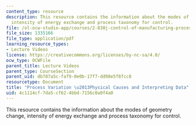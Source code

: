 ```yaml
---
content_type: resource
description: This resource contains the information about the modes of geometry change,
  intensity of energy exchange and process taxonomy for control.
file: /ol-ocw-studio-app/courses/2-830j-control-of-manufacturing-processes-sma-6303-spring-2008/4c1114cf7da5cf624bbd7156c0a0f4a0_lecture3.pdf
file_size: 1335166
file_type: application/pdf
learning_resource_types:
- Lecture Videos
license: https://creativecommons.org/licenses/by-nc-sa/4.0/
ocw_type: OCWFile
parent_title: Lecture Videos
parent_type: CourseSection
parent_uid: db787a5c-faf9-0e0b-17f7-dd98e5f8fcc8
resourcetype: Document
title: "Process Variation \u2013Physical Causes and Interpreting Data"
uid: 4c1114cf-7da5-cf62-4bbd-7156c0a0f4a0
---
```

This resource contains the information about the modes of geometry change, intensity of energy exchange and process taxonomy for control.